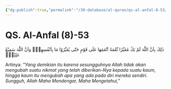 ```yaml
---
{"dg-publish":true,"permalink":"/30-database/al-quran/qs-al-anfal-8-53/"}
---
```



# QS. Al-Anfal (8)-53
ذٰلِكَ بِاَنَّ اللّٰهَ لَمْ يَكُ مُغَيِّرًا نِّعْمَةً اَنْعَمَهَا عَلٰى قَوْمٍ حَتّٰى يُغَيِّرُوْا مَا بِاَنْفُسِهِمْۙ وَاَنَّ اللّٰهَ سَمِيْعٌ عَلِيْمٌۙ 

Artinya: *"Yang demikian itu karena sesungguhnya Allah tidak akan mengubah suatu nikmat yang telah diberikan-Nya kepada suatu kaum, hingga kaum itu mengubah apa yang ada pada diri mereka sendiri. Sungguh, Allah Maha Mendengar, Maha Mengetahui,"*
